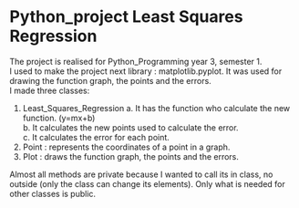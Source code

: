 # Python_project Least Squares Regression
The project is realised for Python_Programming year 3, semester 1. <br />
I used to make the project next library : matplotlib.pyplot. It was used for drawing the function graph, the points and the errors. <br />
I made three classes: <br />
1. Least_Squares_Regression
a. It has the function who calculate the new function. (y=mx+b) <br />
b. It calculates the new points used to calculate the error. <br />
c. It calculates the error for each point. <br />
2. Point : represents the coordinates of a point in a graph. <br />
3. Plot : draws the function graph, the points and the errors. <br />

Almost all methods are private because I wanted to call its in class, no outside (only the class can change its elements). Only what is needed for other classes is public. <br />
